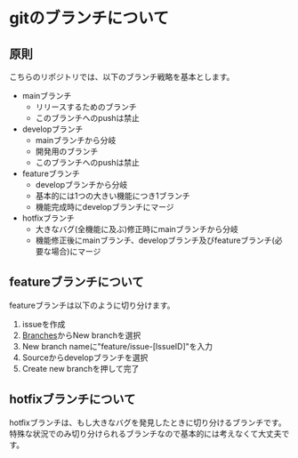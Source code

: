 # gitのブランチについて

## 原則

こちらのリポジトリでは、以下のブランチ戦略を基本とします。

- mainブランチ
  - リリースするためのブランチ
  - このブランチへのpushは禁止
- developブランチ
  - mainブランチから分岐
  - 開発用のブランチ
  - このブランチへのpushは禁止
- featureブランチ
  - developブランチから分岐
  - 基本的には1つの大きい機能につき1ブランチ
  - 機能完成時にdevelopブランチにマージ
- hotfixブランチ
  - 大きなバグ(全機能に及ぶ)修正時にmainブランチから分岐
  - 機能修正後にmainブランチ、developブランチ及びfeatureブランチ(必要な場合)にマージ

## featureブランチについて

featureブランチは以下のように切り分けます。

1. issueを作成
1. [Branches](https://github.com/aorin0523/team2/branches)からNew branchを選択
1. New branch nameに"feature/issue-[IssueID]"を入力
1. Sourceからdevelopブランチを選択
1. Create new branchを押して完了

## hotfixブランチについて

hotfixブランチは、もし大きなバグを発見したときに切り分けるブランチです。  
特殊な状況でのみ切り分けられるブランチなので基本的には考えなくて大丈夫です。
